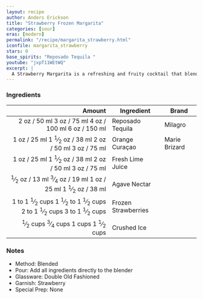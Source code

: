```yaml
---
layout: recipe
author: Anders Erickson
title: "Strawberry Frozen Margarita"
categories: [sour]
eras: [modern]
permalink: "/recipe/margarita_strawberry.html"
iconfile: margarita_strawberry
stars: 0
base_spirits: "Reposado Tequila "
youtube: "jxpT11WEtWQ"
excerpt: |
  A Strawberry Margarita is a refreshing and fruity cocktail that blends the classic Margarita with the sweetness of strawberries.
---
```


### Ingredients

|        Amount | Ingredient          | Brand         |
| ------------: | ------------------- | ------------- |
|          <span class="onex active">2 oz  / 50 ml</span> <span class="onehalfx">3 oz  / 75 ml</span> <span class="twox">4 oz  / 100 ml</span> <span class="threex">6 oz  / 150 ml</span>| Reposado Tequila    | Milagro       |
|          <span class="onex active">1 oz  / 25 ml</span> <span class="onehalfx">1 <sup>1</sup>&frasl;<sub>2</sub> oz  / 38 ml</span> <span class="twox">2 oz  / 50 ml</span> <span class="threex">3 oz  / 75 ml</span>| Orange Curaçao      | Marie Brizard |
|          <span class="onex active">1 oz  / 25 ml</span> <span class="onehalfx">1 <sup>1</sup>&frasl;<sub>2</sub> oz  / 38 ml</span> <span class="twox">2 oz  / 50 ml</span> <span class="threex">3 oz  / 75 ml</span>| Fresh Lime Juice    |
|        <span class="onex active"> <sup>1</sup>&frasl;<sub>2</sub> oz  / 13 ml</span> <span class="onehalfx"> <sup>3</sup>&frasl;<sub>4</sub> oz  / 19 ml</span> <span class="twox">1 oz  / 25 ml</span> <span class="threex">1 <sup>1</sup>&frasl;<sub>2</sub> oz  / 38 ml</span>| Agave Nectar        |
| <span class="onex active">1 to 1 <sup>1</sup>&frasl;<sub>2</sub> cups </span> <span class="onehalfx">1 <sup>1</sup>&frasl;<sub>2</sub> to 1 <sup>1</sup>&frasl;<sub>2</sub> cups </span> <span class="twox">2 to 1 <sup>1</sup>&frasl;<sub>2</sub> cups </span> <span class="threex">3 to 1 <sup>1</sup>&frasl;<sub>2</sub> cups </span>| Frozen Strawberries |
|      <span class="onex active"> <sup>1</sup>&frasl;<sub>2</sub> cups </span> <span class="onehalfx"> <sup>3</sup>&frasl;<sub>4</sub> cups </span> <span class="twox">1 cups </span> <span class="threex">1 <sup>1</sup>&frasl;<sub>2</sub> cups </span>| Crushed Ice         |

### Notes

- Method: Blended
- Pour: Add all ingredients directly to the blender
- Glassware: Double Old Fashioned
- Garnish: Strawberry
- Special Prep: None
